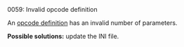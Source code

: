 <!doctype html>
<html lang="es">
<head>
	<title>Mensajes de Error</title>
	<meta charset="utf-8">
	<meta http-equiv="X-UA-Compatible" content="IE=edge">
	<meta name="viewport" content="width=device-width, initial-scale=1">
	<link rel="stylesheet" type="text/css" href="../../../style/style.css">
</head>
<body>
0059: Invalid opcode definition

An [opcode definition](../../edit-modes/opcodes-list-scm.ini.md) has an invalid number of parameters.

**Possible solutions:** update the INI file.

<script src="../../../js/main.min.js"></script>
